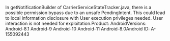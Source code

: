 In getNotificationBuilder of CarrierServiceStateTracker.java, there is a possible permission bypass due to an unsafe PendingIntent. This could lead to local information disclosure with User execution privileges needed. User interaction is not needed for exploitation.Product: AndroidVersions: Android-8.1 Android-9 Android-10 Android-11 Android-8.0Android ID: A-155092443